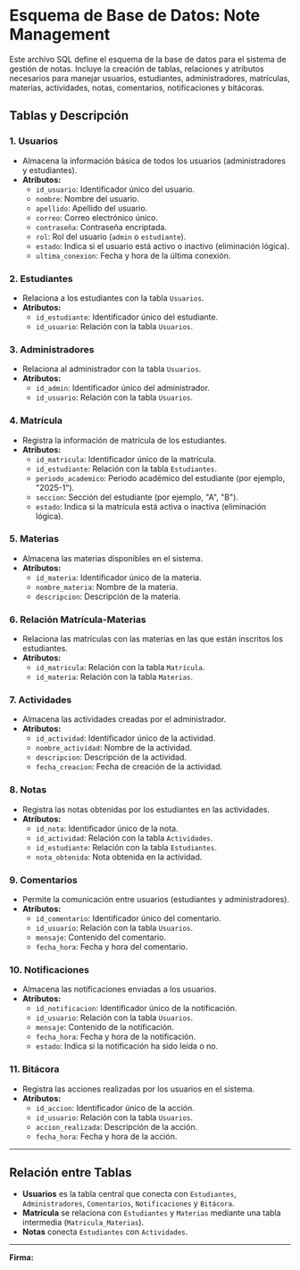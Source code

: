# Esquema de Base de Datos: Note Management

Este archivo SQL define el esquema de la base de datos para el sistema de gestión de notas. Incluye la creación de tablas, relaciones y atributos necesarios para manejar usuarios, estudiantes, administradores, matrículas, materias, actividades, notas, comentarios, notificaciones y bitácoras.

## Tablas y Descripción

### 1. **Usuarios**
- Almacena la información básica de todos los usuarios (administradores y estudiantes).
- **Atributos:**
  - `id_usuario`: Identificador único del usuario.
  - `nombre`: Nombre del usuario.
  - `apellido`: Apellido del usuario.
  - `correo`: Correo electrónico único.
  - `contraseña`: Contraseña encriptada.
  - `rol`: Rol del usuario (`admin` o `estudiante`).
  - `estado`: Indica si el usuario está activo o inactivo (eliminación lógica).
  - `ultima_conexion`: Fecha y hora de la última conexión.

### 2. **Estudiantes**
- Relaciona a los estudiantes con la tabla `Usuarios`.
- **Atributos:**
  - `id_estudiante`: Identificador único del estudiante.
  - `id_usuario`: Relación con la tabla `Usuarios`.

### 3. **Administradores**
- Relaciona al administrador con la tabla `Usuarios`.
- **Atributos:**
  - `id_admin`: Identificador único del administrador.
  - `id_usuario`: Relación con la tabla `Usuarios`.

### 4. **Matrícula**
- Registra la información de matrícula de los estudiantes.
- **Atributos:**
  - `id_matricula`: Identificador único de la matrícula.
  - `id_estudiante`: Relación con la tabla `Estudiantes`.
  - `periodo_academico`: Periodo académico del estudiante (por ejemplo, "2025-1").
  - `seccion`: Sección del estudiante (por ejemplo, "A", "B").
  - `estado`: Indica si la matrícula está activa o inactiva (eliminación lógica).

### 5. **Materias**
- Almacena las materias disponibles en el sistema.
- **Atributos:**
  - `id_materia`: Identificador único de la materia.
  - `nombre_materia`: Nombre de la materia.
  - `descripcion`: Descripción de la materia.

### 6. **Relación Matrícula-Materias**
- Relaciona las matrículas con las materias en las que están inscritos los estudiantes.
- **Atributos:**
  - `id_matricula`: Relación con la tabla `Matrícula`.
  - `id_materia`: Relación con la tabla `Materias`.

### 7. **Actividades**
- Almacena las actividades creadas por el administrador.
- **Atributos:**
  - `id_actividad`: Identificador único de la actividad.
  - `nombre_actividad`: Nombre de la actividad.
  - `descripcion`: Descripción de la actividad.
  - `fecha_creacion`: Fecha de creación de la actividad.

### 8. **Notas**
- Registra las notas obtenidas por los estudiantes en las actividades.
- **Atributos:**
  - `id_nota`: Identificador único de la nota.
  - `id_actividad`: Relación con la tabla `Actividades`.
  - `id_estudiante`: Relación con la tabla `Estudiantes`.
  - `nota_obtenida`: Nota obtenida en la actividad.

### 9. **Comentarios**
- Permite la comunicación entre usuarios (estudiantes y administradores).
- **Atributos:**
  - `id_comentario`: Identificador único del comentario.
  - `id_usuario`: Relación con la tabla `Usuarios`.
  - `mensaje`: Contenido del comentario.
  - `fecha_hora`: Fecha y hora del comentario.

### 10. **Notificaciones**
- Almacena las notificaciones enviadas a los usuarios.
- **Atributos:**
  - `id_notificacion`: Identificador único de la notificación.
  - `id_usuario`: Relación con la tabla `Usuarios`.
  - `mensaje`: Contenido de la notificación.
  - `fecha_hora`: Fecha y hora de la notificación.
  - `estado`: Indica si la notificación ha sido leída o no.

### 11. **Bitácora**
- Registra las acciones realizadas por los usuarios en el sistema.
- **Atributos:**
  - `id_accion`: Identificador único de la acción.
  - `id_usuario`: Relación con la tabla `Usuarios`.
  - `accion_realizada`: Descripción de la acción.
  - `fecha_hora`: Fecha y hora de la acción.

---

## Relación entre Tablas
- **Usuarios** es la tabla central que conecta con `Estudiantes`, `Administradores`, `Comentarios`, `Notificaciones` y `Bitácora`.
- **Matrícula** se relaciona con `Estudiantes` y `Materias` mediante una tabla intermedia (`Matricula_Materias`).
- **Notas** conecta `Estudiantes` con `Actividades`.

---

**Firma:** <Cesar-Dev/>
